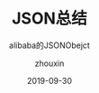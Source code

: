 ---
layout:     post
title:      JSON总结
subtitle:   alibaba的JSONObejct
date:       2019-09-30
author:     zhouxin
#header-img: img/post-bg-ios9-web.jpg
catalog: true
tags:
    - java
---